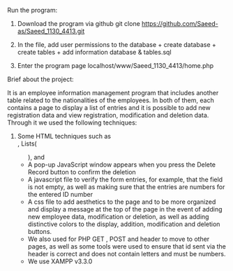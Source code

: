 Run the program:
1. Download the program via github
git clone https://github.com/Saeed-as/Saeed_1130_4413.git

2. In the file, add user permissions to the database + create database + create tables + add information
database & tables.sql

3. Enter the program page
localhost/www/Saeed_1130_4413/home.php

Brief about the project:

It is an employee information management program that includes another table related to the nationalities of the employees. In both of them, each contains a page to display a list of entries and it is possible to add new registration data and view registration, modification and deletion data. Through it we used the following techniques:
1. Some HTML techniques such as <form>,  Lists(<ul>), <table> and <h>
2. A pop-up JavaScript window appears when you press the Delete Record button to confirm the deletion
3. A javascript file to verify the form entries, for example, that the field is not empty, as well as making sure that the entries are numbers for the entered ID number
4. A css file to add aesthetics to the page and to be more organized and display a message at the top of the page in the event of adding new employee data, modification or deletion, as well as adding distinctive colors to the display, addition, modification and deletion buttons. 
5. We also used for PHP GET , POST and header to move to other pages, as well as some tools were used to ensure that id sent via the header is correct and does not contain letters and must be numbers.
6. We use XAMPP v3.3.0